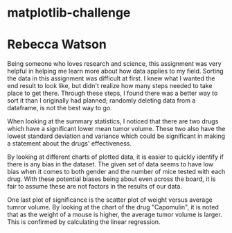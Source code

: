 # matplotlib-challenge
# Rebecca Watson 
Being someone who loves research and science, this assignment was very helpful in helping me learn more about how data applies to my field. Sorting the data in this assignment was difficult at first. I knew what I wanted the end result to look like, but didn't realize how many steps needed to take place to get there. Through these steps, I found there was a better way to sort it than I originally had planned; randomly deleting data from a dataframe, is not the best way to go. 

When looking at the summary statistics, I noticed that there are two drugs which have a significant lower mean tumor volume. These two also have the lowest standard deviation and variance which could be significant in making a statement about the drugs' effectiveness. 

By looking at different charts of plotted data, it is easier to quickly identify if there is any bias in the dataset. The given set of data seems to have low bias when it comes to both gender and the number of mice tested with each drug. With these potential biases being about even across the board, it is fair to assume these are not factors in the results of our data. 

One last plot of significance is the scatter plot of weight versus average tumror volume. By looking at the chart of the drug "Capomulin", it is noted that as the weight of a mouse is higher, the average tumor volume is larger. This is confirmed by calculating the linear regression. 